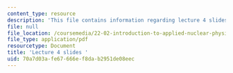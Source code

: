 ```yaml
---
content_type: resource
description: 'This file contains information regarding lecture 4 slides '
file: null
file_location: /coursemedia/22-02-introduction-to-applied-nuclear-physics-spring-2012/70a7d03afe67666ef8dab2951de08eec_MIT22_02S12_lec04.pdf
file_type: application/pdf
resourcetype: Document
title: 'Lecture 4 slides '
uid: 70a7d03a-fe67-666e-f8da-b2951de08eec
---
```


